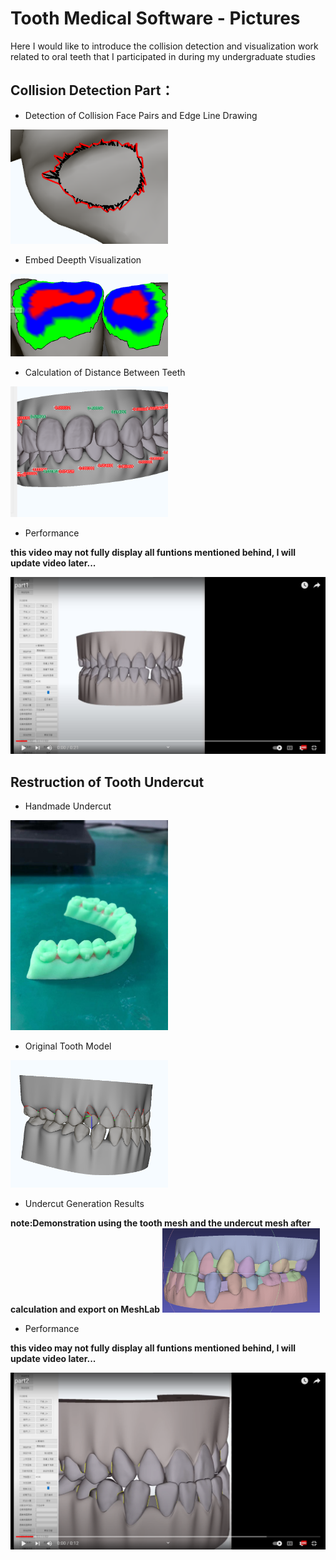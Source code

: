# Tooth Medical Software - Pictures

Here I would like to introduce the collision detection and visualization work related to oral teeth that I participated in during my undergraduate studies

## Collision Detection Part：

* Detection of Collision Face Pairs and Edge Line Drawing

<img decoding="async" src="https://github.com/Cavers-Chen/Tooth-Pictures/blob/main/pictures/collision.png" width="50%">

* Embed Deepth Visualization

<img decoding="async" src="https://github.com/Cavers-Chen/Tooth-Pictures/blob/main/pictures/collsion2.png" width="50%">

* Calculation of Distance Between Teeth

<img decoding="async" src="https://github.com/Cavers-Chen/Tooth-Pictures/blob/main/pictures/distance%20detect.png" width="50%">

* Performance

**this video may not fully display all funtions mentioned behind, I will update video later...**

[![Video](https://github.com/Cavers-Chen/Tooth-Pictures/blob/main/pictures/video%20poster1.png)](https://www.youtube.com/watch?v=SK7BsINxNnI)

## Restruction of Tooth Undercut

* Handmade Undercut

<img decoding="async" src="https://github.com/Cavers-Chen/Tooth-Pictures/blob/main/pictures/undercut-example.jpg" width="50%">

* Original Tooth Model

<img decoding="async" src="https://github.com/Cavers-Chen/Tooth-Pictures/blob/main/pictures/tooth%20model-non%20effect.png" width="50%">

* Undercut Generation Results

**note:Demonstration using the tooth mesh and the undercut mesh after calculation and export on MeshLab**
<img decoding="async" src="https://github.com/Cavers-Chen/Tooth-Pictures/blob/main/pictures/undercut-final%20result.png" width="50%">

* Performance

**this video may not fully display all funtions mentioned behind, I will update video later...**

[![Video](https://github.com/Cavers-Chen/Tooth-Pictures/blob/main/pictures/video%20poster2.png)](https://www.youtube.com/watch?v=SK7BsINxNnI)
